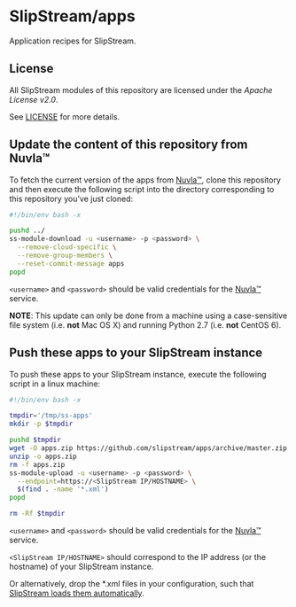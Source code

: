 # SlipStream/apps
Application recipes for SlipStream.

## License

All SlipStream modules of this repository are licensed under the
*Apache License v2.0*.

See [LICENSE](LICENSE) for more details.

## Update the content of this repository from Nuvla&trade;

To fetch the current version of the apps from
[Nuvla&trade;](http://nuv.la), clone this repository and then execute
the following script into the directory corresponding to this
repository you've just cloned:

```bash
#!/bin/env bash -x

pushd ../
ss-module-download -u <username> -p <password> \
  --remove-cloud-specific \
  --remove-group-members \
  --reset-commit-message apps
popd
```

`<username>` and `<password>` should be valid credentials for the
[Nuvla&trade;](http://nuv.la) service.

**NOTE**: This update can only be done from a machine using a
  case-sensitive file system (i.e. **not** Mac OS X) and running
  Python 2.7 (i.e. **not** CentOS 6).

## Push these apps to your SlipStream instance

To push these apps to your SlipStream instance, execute the following
script in a linux machine:

```bash
#!/bin/env bash -x

tmpdir='/tmp/ss-apps'
mkdir -p $tmpdir

pushd $tmpdir
wget -O apps.zip https://github.com/slipstream/apps/archive/master.zip
unzip -o apps.zip
rm -f apps.zip
ss-module-upload -u <username> -p <password> \
  --endpoint=https://<SlipStream IP/HOSTNAME> \
  $(find . -name '*.xml')
popd

rm -Rf $tmpdir
```

`<username>` and `<password>` should be valid credentials for the
[Nuvla&trade;](http://nuv.la) service.

`<SlipStream IP/HOSTNAME>` should correspond to the IP address (or the
hostname) of your SlipStream instance.

Or alternatively, drop the *.xml files in your configuration, such
that [SlipStream loads them
automatically](http://ssdocs.sixsq.com/documentation/developer_guide/configuration_files.html).
